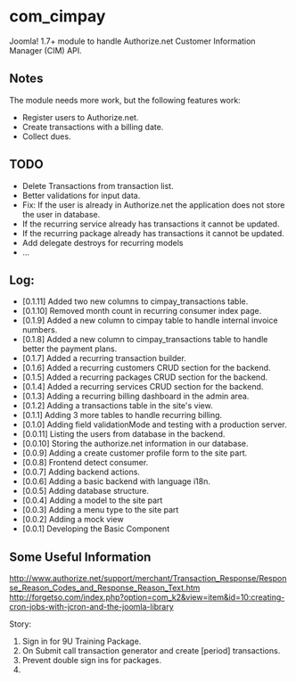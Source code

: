 com_cimpay
==========
Joomla! 1.7+ module to handle Authorize.net Customer Information Manager (CIM) API.

Notes
-----
The module needs more work, but the following features work:
* Register users to Authorize.net.
* Create transactions with a billing date.
* Collect dues.

TODO
----
* Delete Transactions from transaction list.
* Better validations for input data.
* Fix: If the user is already in Authorize.net the application does not store the user in database.
* If the recurring service already has transactions it cannot be updated.
* If the recurring package already has transactions it cannot be updated.
* Add delegate destroys for recurring models
* ...

Log:
----
* [0.1.11] Added two new columns to cimpay_transactions table. 
* [0.1.10] Removed month count in recurring consumer index page.
* [0.1.9] Added a new column to cimpay table to handle internal invoice numbers.
* [0.1.8] Added a new column to cimpay_transactions table to handle better the payment plans.
* [0.1.7] Added a recurring transaction builder.
* [0.1.6] Added a recurring customers CRUD section for the backend.
* [0.1.5] Added a recurring packages CRUD section for the backend.
* [0.1.4] Added a recurring services CRUD section for the backend.
* [0.1.3] Adding a recurring billing dashboard in the admin area.
* [0.1.2] Adding a transactions table in the site's view.
* [0.1.1] Adding 3 more tables to handle recurring billing.
* [0.1.0] Adding field validationMode and testing with a production server.
* [0.0.11] Listing the users from database in the backend.
* [0.0.10] Storing the authorize.net information in our database.
* [0.0.9] Adding a create customer profile form to the site part.
* [0.0.8] Frontend detect consumer.
* [0.0.7] Adding backend actions.
* [0.0.6] Adding a basic backend with language i18n.
* [0.0.5] Adding database structure.
* [0.0.4] Adding a model to the site part
* [0.0.3] Adding a menu type to the site part
* [0.0.2] Adding a mock view
* [0.0.1] Developing the Basic Component

Some Useful Information
-----------------------
http://www.authorize.net/support/merchant/Transaction_Response/Response_Reason_Codes_and_Response_Reason_Text.htm
http://forgetso.com/index.php?option=com_k2&view=item&id=10:creating-cron-jobs-with-jcron-and-the-joomla-library


Story:
1. Sign in for 9U Training Package.
2. On Submit call transaction generator and create [period] transactions.
3. Prevent double sign ins for packages.
4. 

